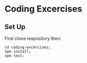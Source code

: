# Coding Excercises
## Set Up

First clone respository then:
```
cd coding-excercises;
npm install;
npm test;
```
